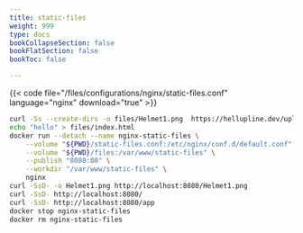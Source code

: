 ```yaml
---
title: static-files
weight: 999
type: docs
bookCollapseSection: false
bookFlatSection: false
bookToc: false

---
```


{{< code file="/files/configurations/nginx/static-files.conf" language="nginx" download="true" >}}

```bash
curl -Ss --create-dirs -o files/Helmet1.png  https://hellupline.dev/uploads/gallery/Helmet1_Sign.png
echo "hello" > files/index.html
docker run --detach --name nginx-static-files \
    --volume "${PWD}/static-files.conf:/etc/nginx/conf.d/default.conf" \
    --volume "${PWD}/files:/var/www/static-files" \
    --publish "8080:80" \
    --workdir "/var/www/static-files" \
    nginx
curl -SsD- -o Helmet1.png http://localhost:8080/Helmet1.png
curl -SsD- http://localhost:8080/
curl -SsD- http://localhost:8080/app
docker stop nginx-static-files
docker rm nginx-static-files
```

